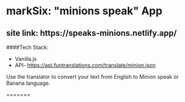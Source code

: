 <h1>markSix: "minions speak" App</h1>
<h2>site link: https://speaks-minions.netlify.app/</h2>

####Tech Stack:

- Vanilla.js
- API- https://api.funtranslations.com/translate/minion.json

<p>Use the translator to convert your text from English to Minion speak or Banana language.</p>
=======
